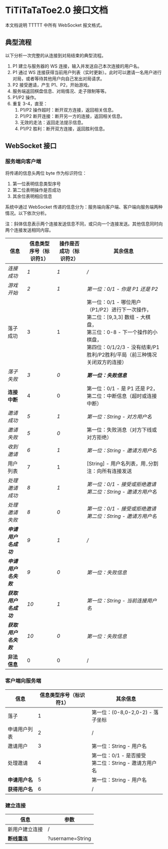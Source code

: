# TiTiTaTaToe2.0 接口文档

本文档说明 TTTTT 中所有 WebSocket 报文格式。



## 典型流程

以下分析一次完整的从连接到对局结束的典型流程。

1. P1 建立与服务器的 WS 连接，输入并发送自己本次连接的用户名。
2. P1 通过 WS 连接获得当前用户列表（实时更新）。此时可以邀请一名用户进行对局，或者等待其他用户向自己发出对局请求。
3. P2 接受邀请，产生 P1、P2，开始游戏。
4. 服务端返回棋盘信息、对局情况、走子限制等等。
5. P1/P2 操作。
6. 重复 3-4，直至：
   1. P1/P2 操作超时：断开双方连接，返回相关信息。
   2. P1/P2 断开连接：断开另一方的连接，返回相关信息。
   3. 无效的走法：返回走法提示信息。
   4. P1/P2 胜利：断开双方连接，返回胜利信息。



## WebSocket 接口

### 服务端向客户端

将传递的信息头两位 byte 作为标识符位：

1. 第一位表明信息类型序号
2. 第二位表明操作是否成功
3. 其余位表明相应信息

系统中通过 WebSocket 传递的信息分为：服务端向客户端、客户端向服务端两种情况。以下依次分析。

注：斜体信息表示两个连接发送信息不同，或只向一个连接发送。其他信息同时向两个连接发送相同内容。

| 信息                 | 信息类型序号（标识符1） | 操作是否成功（标识符2） | 其余信息                                                     |
| -------------------- | ----------------------- | ----------------------- | ------------------------------------------------------------ |
| *连接成功*           | *1*                     | *1*                     | */*                                                          |
| *游戏开始*           | *2*                     | *1*                     | *第一位：0/1 - 你是 P1 还是 P2*                              |
| 落子成功             | 3                       | 1                       | 第一位：0/1 - 哪位用户（P1/P2）进行下一次操作，<br />第二位：[9,3,3] 数组 - 大棋盘，<br />第三位：0-8 - 下一个操作的小棋盘，<br />第四位：0/1/2/3 - 没有结束/P1胜利/P2胜利/平局（前三种情况关闭双方的连接）<br /> |
| *落子失败*           | *3*                     | *0*                     | ***第一位：失败信息***                                       |
| **连接中断**         | 4                       | 0                       | 第一位：0/1 - 是 P1 还是 P2，<br />第二位：中断信息（超时或连接中断） |
| *邀请成功*           | *5*                     | *1*                     | *第一位：String - 对方用户名*                                |
| *邀请失败*           | *5*                     | *0*                     | 第一位：失败消息（对方下线或对方拒绝）                       |
| *收到邀请*           | *6*                     | *1*                     | *第一位：String - 邀请方用户名*                              |
| 用户列表             | 7                       | 1                       | [String] - 用户名列表，用`,`分割<br />注：向所有连接发送     |
| *处理邀请成功*       | *8*                     | *1*                     | *第一位：0/1 - 接受或拒绝邀请<br />第二位：String - 邀请方用户名* |
| *处理邀请失败*       | *8*                     | *0*                     | *第一位：0/1 - 接受或拒绝邀请<br />第二位：String - 邀请方用户名* |
| ***申请用户名成功*** | *9*                     | *1*                     | */*                                                          |
| ***申请用户名失败*** | *9*                     | *0*                     | *第一位：失败信息*                                           |
| ***获取用户名成功*** | *10*                    | *1*                     | *第一位：String - 当前连接用户名*                            |
| ***获取用户名失败*** | *10*                    | *0*                     | *第一位：失败信息*                                           |
| **非法信息**         | 0                       | 0                       | /                                                            |

### 客户端向服务端

| 信息           | 信息类型序号（标识符1） | 其余信息                                                  |
| -------------- | ----------------------- | --------------------------------------------------------- |
| 落子           | 1                       | 第一位：(0-8,0-2,0-2) - 落子坐标                          |
| 申请用户列表   | 2                       | /                                                         |
| 邀请用户       | 3                       | 第一位：String - 用户名                                   |
| 处理邀请       | 4                       | 第一位：0/1 - 是否接受<br />第二位：String - 邀请方用户名 |
| **申请用户名** | 5                       | 第一位：String - 用户名                                   |
| **获得用户名** | 6                       | /                                                         |

### 建立连接

| 信息           | 参数             |
| -------------- | ---------------- |
| 新用户建立连接 | /                |
| **断线重连**   | ?username=String |